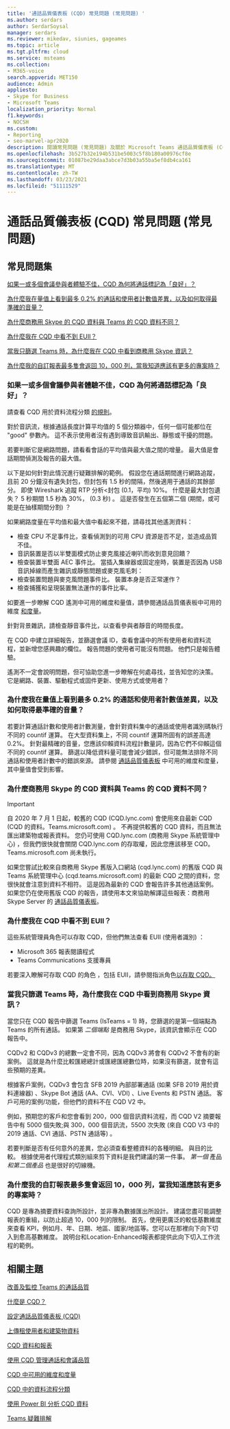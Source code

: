 ```yaml
---
title: '通話品質儀表板 (CQD) 常見問題 (常見問題) '
ms.author: serdars
author: SerdarSoysal
manager: serdars
ms.reviewer: mikedav, siunies, gageames
ms.topic: article
ms.tgt.pltfrm: cloud
ms.service: msteams
ms.collection:
- M365-voice
search.appverid: MET150
audience: Admin
appliesto:
- Skype for Business
- Microsoft Teams
localization_priority: Normal
f1.keywords:
- NOCSH
ms.custom:
- Reporting
- seo-marvel-apr2020
description: 閱讀常見問題 (常見問題) 及關於 Microsoft Teams 通話品質儀表板 (CQD) 。
ms.openlocfilehash: 3b527b32e194b531be5003c5f8b180a00976cf8e
ms.sourcegitcommit: 01087be29daa3abce7d3b03a55ba5ef8db4ca161
ms.translationtype: MT
ms.contentlocale: zh-TW
ms.lasthandoff: 03/23/2021
ms.locfileid: "51111529"
---
```

# <a name="call-quality-dashboard-cqd-frequently-asked-questions-faq"></a>通話品質儀表板 (CQD) 常見問題 (常見問題) 

## <a name="frequently-asked-questions"></a>常見問題集

[如果一或多個會議參與者體驗不佳，CQD 為何將通話標記為「良好」？](#why-does-cqd-mark-a-call-as-good-if-one-or-more-meeting-participants-had-a-poor-experience)

[為什麼我在量值上看到最多 0.2% 的通話和使用者計數值差異，以及如何取得最準確的音量？ ](#why-do-i-see-up-to-02-difference-in-call-and-user-count-values-on-measures-and-how-to-get-most-accurate-volumes)

[為什麼商務用 Skype 的 CQD 資料與 Teams 的 CQD 資料不同？ ](#why-is-cqd-data-from-skype-for-business-different-than-cqd-data-from-teams)

[為什麼我在 CQD 中看不到 EUII？](#why-cant-i-see-euii-in-cqd)

[當我只篩選 Teams 時，為什麼我在 CQD 中看到商務用 Skype 資訊？](#why-am-i-seeing-skype-for-business-information-in-cqd-when-ive-filtered-for-teams-only)

[為什麼我的自訂報表最多隻會返回 10，000 列，當我知道應該有更多的專案時？](#why-do-my-custom-reports-only-return-a-maximum-of-10000-rows-when-i-know-there-should-be-more-entries)

### <a name="why-does-cqd-mark-a-call-as-good-if-one-or-more-meeting-participants-had-a-poor-experience"></a>如果一或多個會議參與者體驗不佳，CQD 為何將通話標記為「良好」？

請查看 CQD 用於資料流程分類 [的規則](stream-classification-in-call-quality-dashboard.md)。
 
對於音訊流，根據通話長度計算平均值的 5 個分類器中，任何一個可能都位在 "good" 參數內。 這不表示使用者沒有遇到導致音訊輸出、靜態或干擾的問題。 

若要判斷它是網路問題，請看看會話的平均值與最大值之間的增量。 最大值是會話期間偵測及報告的最大值。
 
以下是如何針對此情況進行疑難排解的範例。 假設您在通話期間進行網路追蹤，且前 20 分鐘沒有遺失封包，但封包有 1.5 秒的間隔，然後適用于通話的其餘部分。 即使 Wireshark 追蹤 RTP 分析<封包 (0.1，平均) 10%。 什麼是最大封包遺失？ 5 秒期間 1.5 秒為 30%， (0.3 秒) 。 這是否發生在五個第二個 (期間，或可能是在抽樣期間分割) ？
 
如果網路度量在平均值和最大值中看起來不錯，請尋找其他遙測資料： 
- 檢查 CPU 不足事件比，查看偵測到的可用 CPU 資源是否不足，並造成品質不佳。 
- 音訊裝置是否以半雙面模式防止麥克風接近喇叭而收到意見回饋？ 
- 檢查裝置半雙面 AEC 事件比。 當插入集線器或固定座時，裝置是否因為 USB 音訊掉線而產生雜訊或靜態問題或麥克風毛刺：  
- 檢查裝置問題與麥克風問題事件比。 裝置本身是否正常運作？  
- 檢查捕獲和呈現裝置無法運作的事件比率。


如要進一步瞭解 CQD 遙測中可用的維度和量值，請參閱通話品質儀表板中可用的維度 [和度量](dimensions-and-measures-available-in-call-quality-dashboard.md)。

針對背景雜訊，請檢查靜音事件比，以查看參與者靜音的時間長度。
 
在 CQD 中建立詳細報告，並篩選會議 ID，查看會議中的所有使用者和資料流程，並新增您感興趣的欄位。 報告問題的使用者可能沒有問題。 他們只是報告體驗。
 
遙測不一定會說明問題，但可協助您進一步瞭解在何處尋找，並告知您的決策。 它是網路、裝置、驅動程式或固件更新、使用方式或使用者？

### <a name="why-do-i-see-up-to-02-difference-in-call-and-user-count-values-on-measures-and-how-to-get-most-accurate-volumes"></a>為什麼我在量值上看到最多 0.2% 的通話和使用者計數值差異，以及如何取得最準確的音量？ 
若要計算通話計數和使用者計數測量，會針對資料集中的通話或使用者識別碼執行不同的 countif 運算。 在大型資料集上，不同 countif 運算所固有的誤差高達 0.2%。 針對最精確的音量，您應該仰賴資料流程計數量詞，因為它們不仰賴這個不同的 countif 運算。 篩選以降低資料量可能會減少錯誤，但可能無法排除不同通話和使用者計數中的錯誤來源。 請參閱 [通話品質儀表板](dimensions-and-measures-available-in-call-quality-dashboard.md) 中可用的維度和度量，其中量值會受到影響。


### <a name="why-is-cqd-data-from-skype-for-business-different-than-cqd-data-from-teams"></a>為什麼商務用 Skype 的 CQD 資料與 Teams 的 CQD 資料不同？ 


> [!IMPORTANT]
> 自 2020 年 7 月 1 日起，較舊的 CQD (CQD.lync.com) 會使用來自最新 CQD (CQD 的資料。Teams.microsoft.com) 。 不再提供較舊的 CQD 資料，而且無法匯出建築物或報表資料。 您仍可使用 CQD.lync.com (商務用 Skype 系統管理中心) ，但我們很快就會關閉 CQD.lync.com 的存取權，因此您應該移至 CQD。Teams.microsoft.com 尚未執行。


如果您嘗試比較來自商務用 Skype 舊版入口網站 (cqd.lync.com) 的舊版 CQD 與 Teams 系統管理中心 (cqd.teams.microsoft.com) 的最新 CQD 之間的資料，您很快就會注意到資料不相符。 這是因為最新的 CQD 會報告許多其他通話案例。 如果您仍在使用舊版 CQD 的報告，請使用本文來協助解譯這些報表：商務用 Skype Server 的 [通話品質儀表板](/skypeforbusiness/management-tools/call-quality-dashboard/call-quality-dashboard)。


  
### <a name="why-cant-i-see-euii-in-cqd"></a>為什麼我在 CQD 中看不到 EUII？

這些系統管理員角色可以存取 CQD，但他們無法查看 EUII (使用者識別) ：
- Microsoft 365 報表閱讀程式
- Teams Communications 支援專員

若要深入瞭解可存取 CQD 的角色 ，包括 EUII，請參閱指派角色[以存取 CQD。](turning-on-and-using-call-quality-dashboard.md#assign-admin-roles-for-access-to-cqd)

### <a name="why-am-i-seeing-skype-for-business-information-in-cqd-when-ive-filtered-for-teams-only"></a>當我只篩選 Teams 時，為什麼我在 CQD 中看到商務用 Skype 資訊？

當您只在 CQD 報告中篩選 Teams (IsTeams = 1) 時，您篩選的是第一個端點為Teams 的所有通話。 如果第 *二個端點* 是商務用 Skype，該資訊會顯示在 CQD 報告中。

CQDv2 和 CQDv3 的總數一定會不同，因為 CQDv3 將會有 CQDv2 不會有的新案例。 這就是為什麼比較匯總總計或匯總匯總數位時，如果沒有篩選，就會有這些預期的差異。  

根據客戶案例，CQDv3 會包含 SFB 2019 內部部署通話 (如果 SFB 2019 用於資料連線器) 、Skype Bot 通話 (AA、CVI、VDI) 、Live Events 和 PSTN 通話。 客戶可用的案例/功能，但他們的資料不在 CQD V2 中。

例如，預期您的客戶和您會看到 200，000 個音訊資料流程，而 CQD V2 摘要報告中有 5000 個失敗;與 300，000 個音訊流，5500 次失敗 (來自 CQD V3 中的 2019 通話、CVI 通話、PSTN 通話等) 。

若要判斷是否有任何意外的差異，您必須查看整體資料的各種明細。  與目的比較。  根據使用者代理程式類別組來剪下資料是我們建議的第一件事。  *第一個* 產品 *和第二個產品* 也是很好的切線機。  

### <a name="why-do-my-custom-reports-only-return-a-maximum-of-10000-rows-when-i-know-there-should-be-more-entries"></a>為什麼我的自訂報表最多隻會返回 10，000 列，當我知道應該有更多的專案時？

CQD 是專為摘要資料查詢所設計，並非專為數據匯出所設計。 建議您盡可能調整報表的重組，以防止超過 10，000 列的限制。 首先，使用更廣泛的較低基數維度來查看 KPI，例如月、年、日期、地區、國家/地區等。您可以在那裡向下向下切入到愈高基數維度。 說明台和Location-Enhanced報表都提供此向下切入工作流程的範例。

## <a name="related-topics"></a>相關主題

[改善及監控 Teams 的通話品質](monitor-call-quality-qos.md)

[什麼是 CQD？](CQD-what-is-call-quality-dashboard.md)

[設定通話品質儀表板 (CQD) ](turning-on-and-using-call-quality-dashboard.md)

[上傳租使用者和建築物資料](CQD-upload-tenant-building-data.md)

[CQD 資料和報表](CQD-data-and-reports.md)

[使用 CQD 管理通話和會議品質](quality-of-experience-review-guide.md)

[CQD 中可用的維度和度量](dimensions-and-measures-available-in-call-quality-dashboard.md)

[CQD 中的資料流程分類](stream-classification-in-call-quality-dashboard.md)

[使用 Power BI 分析 CQD 資料](CQD-Power-BI-query-templates.md)

[Teams 疑難排解](/MicrosoftTeams/troubleshoot/teams)
